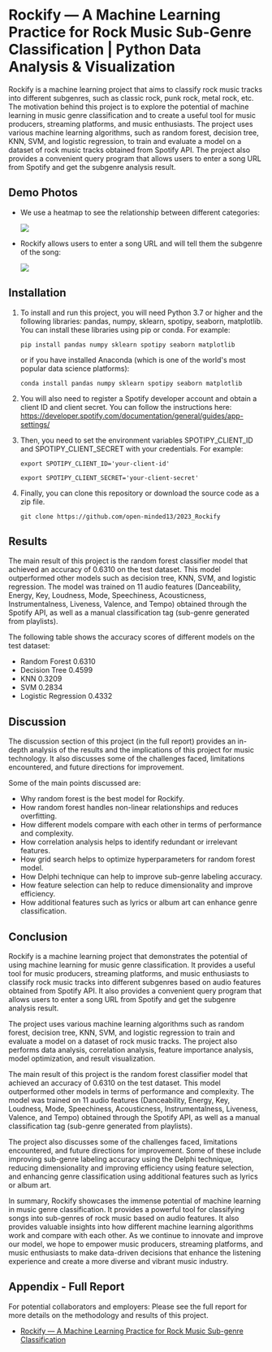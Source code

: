 # Rockify — A Machine Learning Practice for Rock Music Sub-Genre Classification | Python Data Analysis & Visualization

Rockify is a machine learning project that aims to classify rock music tracks into different subgenres, such as classic rock, punk rock, metal rock, etc. The motivation behind this project is to explore the potential of machine learning in music genre classification and to create a useful tool for music producers, streaming platforms, and music enthusiasts. The project uses various machine learning algorithms, such as random forest, decision tree, KNN, SVM, and logistic regression, to train and evaluate a model on a dataset of rock music tracks obtained from Spotify API. The project also provides a convenient query program that allows users to enter a song URL from Spotify and get the subgenre analysis result.

## Demo Photos

- We use a heatmap to see the relationship between different categories:
  
  <kbd><img src="https://github.com/open-minded13/2023_Rockify/assets/52095472/7278a68e-979d-4c2b-a68f-ea131a73a09f.png"/></kbd>

- Rockify allows users to enter a song URL and will tell them the subgenre of the song:
  
  <kbd><img src="https://github.com/open-minded13/2023_Rockify/assets/52095472/d1184af4-fef9-44e9-9114-8236510d228d.png"/></kbd>

## Installation
1. To install and run this project, you will need Python 3.7 or higher and the following libraries: pandas, numpy, sklearn, spotipy, seaborn, matplotlib. You can install these libraries using pip or conda. For example:

   `pip install pandas numpy sklearn spotipy seaborn matplotlib`

   or if you have installed Anaconda (which is one of the world's most popular data science platforms): 

   `conda install pandas numpy sklearn spotipy seaborn matplotlib`

2. You will also need to register a Spotify developer account and obtain a client ID and client secret. You can follow the instructions here: https://developer.spotify.com/documentation/general/guides/app-settings/

3. Then, you need to set the environment variables SPOTIPY_CLIENT_ID and SPOTIPY_CLIENT_SECRET with your credentials. For example:

   `export SPOTIPY_CLIENT_ID='your-client-id'`
   
   `export SPOTIPY_CLIENT_SECRET='your-client-secret'`

4. Finally, you can clone this repository or download the source code as a zip file.

   `git clone https://github.com/open-minded13/2023_Rockify`
   
## Results
The main result of this project is the random forest classifier model that achieved an accuracy of 0.6310 on the test dataset. This model outperformed other models such as decision tree, KNN, SVM, and logistic regression. The model was trained on 11 audio features (Danceability, Energy, Key, Loudness, Mode, Speechiness, Acousticness, Instrumentalness, Liveness, Valence, and Tempo) obtained through the Spotify API, as well as a manual classification tag (sub-genre generated from playlists).

The following table shows the accuracy scores of different models on the test dataset:

- Random Forest	0.6310
- Decision Tree	0.4599
- KNN	0.3209
- SVM	0.2834
- Logistic Regression	0.4332

## Discussion
The discussion section of this project (in the full report) provides an in-depth analysis of the results and the implications of this project for music technology. It also discusses some of the challenges faced, limitations encountered, and future directions for improvement.

Some of the main points discussed are:

- Why random forest is the best model for Rockify.
- How random forest handles non-linear relationships and reduces overfitting.
- How different models compare with each other in terms of performance and complexity.
- How correlation analysis helps to identify redundant or irrelevant features.
- How grid search helps to optimize hyperparameters for random forest model.
- How Delphi technique can help to improve sub-genre labeling accuracy.
- How feature selection can help to reduce dimensionality and improve efficiency.
- How additional features such as lyrics or album art can enhance genre classification.

## Conclusion
Rockify is a machine learning project that demonstrates the potential of using machine learning for music genre classification. It provides a useful tool for music producers, streaming platforms, and music enthusiasts to classify rock music tracks into different subgenres based on audio features obtained from Spotify API. It also provides a convenient query program that allows users to enter a song URL from Spotify and get the subgenre analysis result.

The project uses various machine learning algorithms such as random forest, decision tree, KNN, SVM, and logistic regression to train and evaluate a model on a dataset of rock music tracks. The project also performs data analysis, correlation analysis, feature importance analysis, model optimization, and result visualization.

The main result of this project is the random forest classifier model that achieved an accuracy of 0.6310 on the test dataset. This model outperformed other models in terms of performance and complexity. The model was trained on 11 audio features (Danceability, Energy, Key, Loudness, Mode, Speechiness, Acousticness, Instrumentalness, Liveness, Valence, and Tempo) obtained through the Spotify API, as well as a manual classification tag (sub-genre generated from playlists).

The project also discusses some of the challenges faced, limitations encountered, and future directions for improvement. Some of these include improving sub-genre labeling accuracy using the Delphi technique, reducing dimensionality and improving efficiency using feature selection, and enhancing genre classification using additional features such as lyrics or album art.

In summary, Rockify showcases the immense potential of machine learning in music genre classification. It provides a powerful tool for classifying songs into sub-genres of rock music based on audio features. It also provides valuable insights into how different machine learning algorithms work and compare with each other. As we continue to innovate and improve our model, we hope to empower music producers, streaming platforms, and music enthusiasts to make data-driven decisions that enhance the listening experience and create a more diverse and vibrant music industry.

## Appendix - Full Report
For potential collaborators and employers: Please see the full report for more details on the methodology and results of this project.
- [Rockify — A Machine Learning Practice for Rock Music Sub-genre Classification](https://github.com/open-minded13/2023_Rockify/blob/main/Rockify%20%E2%80%94%20Rock%20Music%20Subgenre%20Classifier.pdf)
